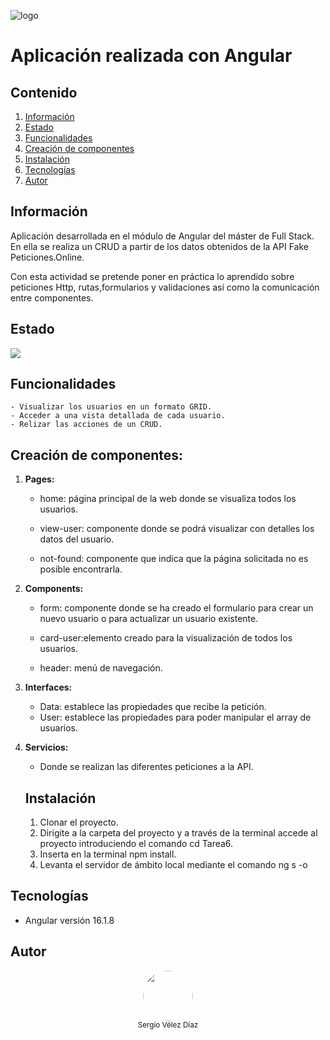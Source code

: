 ![logo](https://p92.hu/binaries/content/gallery/p92website/technologies/angular-overview.png)

# Aplicación realizada con Angular

## Contenido

1. [Información](#información)
2. [Estado](#estado)
3. [Funcionalidades](#funcionalidades)
4. [Creación de componentes](#creación-de-componentes)
5. [Instalación](#instalación)
6. [Tecnologías](#tecnologías)
7. [Autor](#autor)

## Información

Aplicación desarrollada en el módulo de Angular del máster de Full Stack. En ella se realiza un CRUD a partir de los datos obtenidos de la API Fake Peticiones.Online.

Con esta actividad se pretende poner en práctica lo aprendido sobre peticiones Http, rutas,formularios y validaciones así como la comunicación entre componentes.

## Estado

 <p align="left">
   <img src="https://img.shields.io/badge/STATUS-EN%20DESAROLLO-green">
   </p>

## Funcionalidades

    - Visualizar los usuarios en un formato GRID.
    - Acceder a una vista detallada de cada usuario.
    - Relizar las acciones de un CRUD.

## Creación de componentes:

1. **Pages:**

   - home: página principal de la web donde se visualiza todos los usuarios.

   - view-user: componente donde se podrá visualizar con detalles los datos del usuario.

   - not-found: componente que indica que la página solicitada no es posible encontrarla.

2. **Components:**

   - form: componente donde se ha creado el formulario para crear un nuevo usuario o para actualizar un usuario existente.

   - card-user:elemento creado para la visualización de todos los usuarios.

   - header: menú de navegación.

3. **Interfaces:**

   - Data: establece las propiedades que recibe la petición.
   - User: establece las propiedades para poder manipular el array de usuarios.

4. **Servicios:**

   - Donde se realizan las diferentes peticiones a la API.

   ## Instalación

   1. Clonar el proyecto.
   2. Dirigite a la carpeta del proyecto y a través de la terminal accede al proyecto introduciendo el comando cd Tarea6.
   3. Inserta en la terminal npm install.
   4. Levanta el servidor de ámbito local mediante el comando ng s -o

## Tecnologías

- Angular versión 16.1.8

## Autor

<div align="center">
<img src="https://avatars.githubusercontent.com/u/175054719?s=400&u=84da2035ce807364bc41292c93c3b52f72187b48&v=4" style="width:80px;  height:80px ;border-radius:50%" ><br><sub>Sergio Vélez Díaz</sub>
</div>
